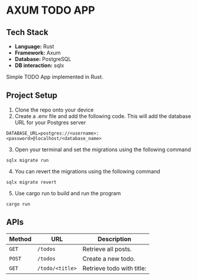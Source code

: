 # AXUM TODO APP

## Tech Stack
- **Language:** Rust
- **Framework:** Axum
- **Database:** PostgreSQL
- **DB interaction:** sqlx

Simple TODO App implemented in Rust.

## Project Setup
1. Clone the repo onto your device
2. Create a .env file and add the following code.
This will add the database URL for your Postgres server
```
DATABASE_URL=postgres://<username>:<password>@localhost/<database_name>
```
3. Open your terminal and set the migrations using the following command
```
sqlx migrate run 
```
4. You can revert the migrations using the following command
```
sqlx migrate revert
```
5. Use cargo run to build and run the program
```
cargo run
```

## APIs

| Method   | URL                                      | Description                              |
| -------- | ---------------------------------------- | ---------------------------------------- |
| `GET`    | `/todos`                                 | Retrieve all posts.                      |
| `POST`   | `/todos`                                 | Create a new todo.                       |
| `GET`    | `/todo/<title>`                          | Retrieve todo with title: <title>        |
| `PUT`    | `/todo/<title>`                          | Update data of todo with title: <title>  |
| `DELETE`   | `/todo/<title>`                        | Delete todo with title: <title>          |

## Future Work

- Integration with frontend using a framework like Yew
- Adding middlewares
- Adding JWT Authentication

